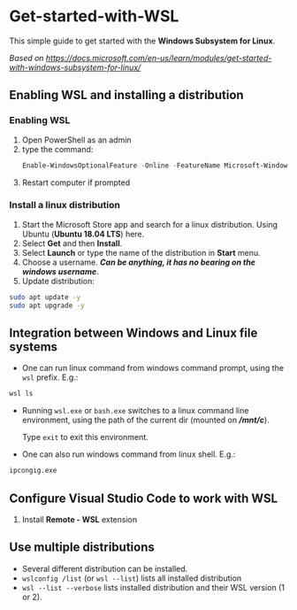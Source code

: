 # Get-started-with-WSL 
This simple guide to get started with the **Windows Subsystem for Linux**.

*Based on https://docs.microsoft.com/en-us/learn/modules/get-started-with-windows-subsystem-for-linux/*

## Enabling WSL and installing a distribution
### Enabling WSL
1. Open PowerShell as an admin
2. type the command:
    ```PowerShell
    Enable-WindowsOptionalFeature -Online -FeatureName Microsoft-Windows-Subsystem-Linux
    ```
3. Restart computer if prompted
### Install a linux distribution
1. Start the Microsoft Store app and search for a linux distribution. Using Ubuntu (**Ubuntu 18.04 LTS**) here.
2. Select **Get** and then **Install**.
3. Select **Launch** or type the name of the distribution in **Start** menu.
4. Choose a username. ***Can be anything, it has no bearing on the windows username***.
5. Update distribution:
```bash
sudo apt update -y
sudo apt upgrade -y
```

## Integration between Windows and Linux file systems
* One can run linux command from windows command prompt, using the ```wsl``` prefix. E.g.:
```bash
wsl ls
```
* Running ```wsl.exe``` or ```bash.exe``` switches to a linux command line environment, using the path of the current dir (mounted on ***/mnt/c***).

    Type ```exit``` to exit this environment.
* One can also run windows command from linux shell. E.g.:
```bash
ipcongig.exe
```

## Configure Visual Studio Code to work with WSL
1. Install **Remote - WSL** extension

## Use multiple distributions
* Several different distribution can be installed.
* ```wslconfig /list``` (or ```wsl --list```) lists all installed distribution
* ```wsl --list --verbose``` lists installed distribution and their WSL version (1 or 2).

